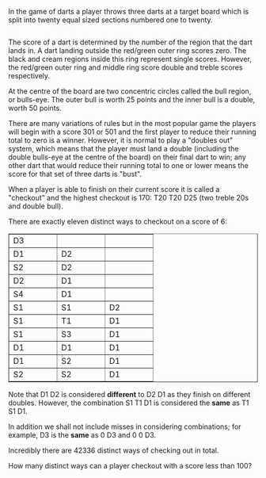 <p>In the game of darts a player throws three darts at a target board which is split into twenty equal sized sections numbered one to twenty.</p>
<div style="text-align:center;">
<img src="project/images/p109.png" class="dark_img" alt="" /><br /></div>
<p>The score of a dart is determined by the number of the region that the dart lands in. A dart landing outside the red/green outer ring scores zero. The black and cream regions inside this ring represent single scores. However, the red/green outer ring and middle ring score double and treble scores respectively.</p>
<p>At the centre of the board are two concentric circles called the bull region, or bulls-eye. The outer bull is worth 25 points and the inner bull is a double, worth 50 points.</p>
<p>There are many variations of rules but in the most popular game the players will begin with a score 301 or 501 and the first player to reduce their running total to zero is a winner. However, it is normal to play a "doubles out" system, which means that the player must land a double (including the double bulls-eye at the centre of the board) on their final dart to win; any other dart that would reduce their running total to one or lower means the score for that set of three darts is "bust".</p>
<p>When a player is able to finish  on their current score it is called a "checkout" and the highest checkout is 170: T20 T20 D25 (two treble 20s and double bull).</p>
<p>There are exactly eleven distinct ways to checkout on a score of 6:</p>
<div style="text-align:center;">
<table border="1" cellpadding="3" cellspacing="0" align="center">
<tr><td style="width:80px;">D3</td>
<td style="width:80px;"> </td>
<td style="width:80px;"> </td>
</tr>
<tr><td>D1</td>
<td>D2</td>
<td> </td>
</tr>
<tr><td>S2</td>
<td>D2</td>
<td> </td>
</tr><tr><td>D2</td>
<td>D1</td>
<td> </td>
</tr><tr><td>S4</td>
<td>D1</td>
<td> </td>
</tr><tr><td>S1</td>
<td>S1</td>
<td>D2</td>
</tr><tr><td>S1</td>
<td>T1</td>
<td>D1</td>
</tr><tr><td>S1</td>
<td>S3</td>
<td>D1</td>
</tr><tr><td>D1</td>
<td>D1</td>
<td>D1</td>
</tr><tr><td>D1</td>
<td>S2</td>
<td>D1</td>
</tr><tr><td>S2</td>
<td>S2</td>
<td>D1</td>
</tr></table></div>
<p>Note that D1 D2 is considered <b>different</b> to D2 D1 as they finish on different doubles. However, the combination S1 T1 D1 is considered the <b>same</b> as T1 S1 D1.</p>
<p>In addition we shall not include misses in considering combinations; for example, D3 is the <b>same</b> as 0 D3 and 0 0 D3.</p>
<p>Incredibly there are 42336 distinct ways of checking out in total.</p>
<p>How many distinct ways can a player checkout with a score less than 100?</p>

